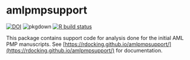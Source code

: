 # amlpmpsupport

[![DOI](https://zenodo.org/badge/271644653.svg)](https://zenodo.org/badge/latestdoi/271644653)
![pkgdown](https://github.com/rdocking/amlpmpsupport/workflows/pkgdown/badge.svg)
[![R build status](https://github.com/rdocking/amlpmpsupport/workflows/R-CMD-check/badge.svg)](https://github.com/rdocking/amlpmpsupport/actions)

This package contains support code for analysis done for the initial AML PMP manuscripts. See [https://rdocking.github.io/amlpmpsupport/](https://rdocking.github.io/amlpmpsupport/) for documentation.

